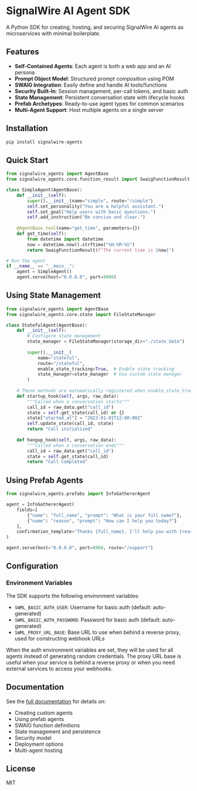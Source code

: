 # SignalWire AI Agent SDK

A Python SDK for creating, hosting, and securing SignalWire AI agents as microservices with minimal boilerplate.

## Features

- **Self-Contained Agents**: Each agent is both a web app and an AI persona
- **Prompt Object Model**: Structured prompt composition using POM
- **SWAIG Integration**: Easily define and handle AI tools/functions
- **Security Built-In**: Session management, per-call tokens, and basic auth
- **State Management**: Persistent conversation state with lifecycle hooks
- **Prefab Archetypes**: Ready-to-use agent types for common scenarios
- **Multi-Agent Support**: Host multiple agents on a single server

## Installation

```bash
pip install signalwire-agents
```

## Quick Start

```python
from signalwire_agents import AgentBase
from signalwire_agents.core.function_result import SwaigFunctionResult

class SimpleAgent(AgentBase):
    def __init__(self):
        super().__init__(name="simple", route="/simple")
        self.set_personality("You are a helpful assistant.")
        self.set_goal("Help users with basic questions.")
        self.add_instruction("Be concise and clear.")
    
    @AgentBase.tool(name="get_time", parameters={})
    def get_time(self):
        from datetime import datetime
        now = datetime.now().strftime("%H:%M:%S")
        return SwaigFunctionResult(f"The current time is {now}")

# Run the agent
if __name__ == "__main__":
    agent = SimpleAgent()
    agent.serve(host="0.0.0.0", port=8000)
```

## Using State Management

```python
from signalwire_agents import AgentBase
from signalwire_agents.core.state import FileStateManager

class StatefulAgent(AgentBase):
    def __init__(self):
        # Configure state management
        state_manager = FileStateManager(storage_dir="./state_data")
        
        super().__init__(
            name="stateful", 
            route="/stateful",
            enable_state_tracking=True,  # Enable state tracking
            state_manager=state_manager  # Use custom state manager
        )
    
    # These methods are automatically registered when enable_state_tracking=True
    def startup_hook(self, args, raw_data):
        """Called when a conversation starts"""
        call_id = raw_data.get("call_id")
        state = self.get_state(call_id) or {}
        state["started_at"] = "2023-01-01T12:00:00Z"
        self.update_state(call_id, state)
        return "Call initialized"
        
    def hangup_hook(self, args, raw_data):
        """Called when a conversation ends"""
        call_id = raw_data.get("call_id")
        state = self.get_state(call_id)
        return "Call completed"
```

## Using Prefab Agents

```python
from signalwire_agents.prefabs import InfoGathererAgent

agent = InfoGathererAgent(
    fields=[
        {"name": "full_name", "prompt": "What is your full name?"},
        {"name": "reason", "prompt": "How can I help you today?"}
    ],
    confirmation_template="Thanks {full_name}, I'll help you with {reason}."
)

agent.serve(host="0.0.0.0", port=8000, route="/support")
```

## Configuration

### Environment Variables

The SDK supports the following environment variables:

- `SWML_BASIC_AUTH_USER`: Username for basic auth (default: auto-generated)
- `SWML_BASIC_AUTH_PASSWORD`: Password for basic auth (default: auto-generated)
- `SWML_PROXY_URL_BASE`: Base URL to use when behind a reverse proxy, used for constructing webhook URLs

When the auth environment variables are set, they will be used for all agents instead of generating random credentials. The proxy URL base is useful when your service is behind a reverse proxy or when you need external services to access your webhooks.

## Documentation

See the [full documentation](https://docs.signalwire.com/ai-agents) for details on:

- Creating custom agents
- Using prefab agents
- SWAIG function definitions
- State management and persistence
- Security model
- Deployment options
- Multi-agent hosting

## License

MIT
